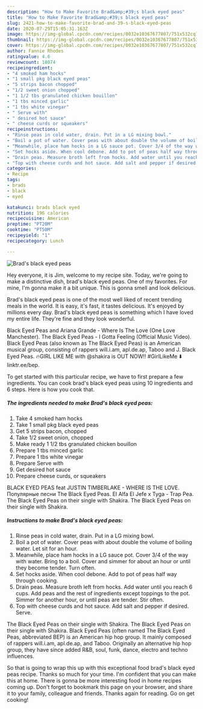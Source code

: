 ```yaml
---
description: "How to Make Favorite Brad&amp;#39;s black eyed peas"
title: "How to Make Favorite Brad&amp;#39;s black eyed peas"
slug: 2421-how-to-make-favorite-brad-and-39-s-black-eyed-peas
date: 2020-07-29T15:05:31.163Z
image: https://img-global.cpcdn.com/recipes/0032e10367677807/751x532cq70/brads-black-eyed-peas-recipe-main-photo.jpg
thumbnail: https://img-global.cpcdn.com/recipes/0032e10367677807/751x532cq70/brads-black-eyed-peas-recipe-main-photo.jpg
cover: https://img-global.cpcdn.com/recipes/0032e10367677807/751x532cq70/brads-black-eyed-peas-recipe-main-photo.jpg
author: Fannie Rhodes
ratingvalue: 4.6
reviewcount: 18074
recipeingredient:
- "4 smoked ham hocks"
- "1 small pkg black eyed peas"
- "5 strips bacon chopped"
- "1/2 sweet onion chopped"
- "1 1/2 tbs granulated chicken bouillon"
- "1 tbs minced garlic"
- "1 tbs white vinegar"
- " Serve with"
- " desired hot sauce"
- " cheese curds or squeakers"
recipeinstructions:
- "Rinse peas in cold water, drain. Put in a LG mixing bowl."
- "Boil a pot of water. Cover peas with about double the volume of boiling water. Let sit for an hour."
- "Meanwhile, place ham hocks in a LG sauce pot. Cover 3/4 of the way with water. Bring to a boil. Cover and simmer for about an hour or until they become tender. Turn often."
- "Set hocks aside. When cool debone. Add to pot of peas half way through cooking."
- "Drain peas. Measure broth left from hocks. Add water until you reach 6 cups. Add peas and the rest of ingredients except toppings to the pot. Simmer for another hour, or until peas are tender. Stir often."
- "Top with cheese curds and hot sauce. Add salt and pepper if desired. Serve."
categories:
- Recipe
tags:
- brads
- black
- eyed

katakunci: brads black eyed 
nutrition: 196 calories
recipecuisine: American
preptime: "PT20M"
cooktime: "PT50M"
recipeyield: "1"
recipecategory: Lunch

---
```



![Brad&#39;s black eyed peas](https://img-global.cpcdn.com/recipes/0032e10367677807/751x532cq70/brads-black-eyed-peas-recipe-main-photo.jpg)

Hey everyone, it is Jim, welcome to my recipe site. Today, we're going to make a distinctive dish, brad&#39;s black eyed peas. One of my favorites. For mine, I'm gonna make it a bit unique. This is gonna smell and look delicious.

Brad&#39;s black eyed peas is one of the most well liked of recent trending meals in the world. It is easy, it's fast, it tastes delicious. It's enjoyed by millions every day. Brad&#39;s black eyed peas is something which I have loved my entire life. They're fine and they look wonderful.

Black Eyed Peas and Ariana Grande - Where Is The Love (One Love Manchester). The Black Eyed Peas - I Gotta Feeling (Official Music Video). Black Eyed Peas (also known as The Black Eyed Peas) is an American musical group, consisting of rappers will.i.am, apl.de.ap, Taboo and J. Black Eyed Peas. 🔥GIRL LIKE ME with @shakira is OUT NOW!! #GirlLikeMe ⬇️ linktr.ee/bep.


To get started with this particular recipe, we have to first prepare a few ingredients. You can cook brad&#39;s black eyed peas using 10 ingredients and 6 steps. Here is how you cook that.

<!--inarticleads1-->

##### The ingredients needed to make Brad&#39;s black eyed peas:

1. Take 4 smoked ham hocks
1. Take 1 small pkg black eyed peas
1. Get 5 strips bacon, chopped
1. Take 1/2 sweet onion, chopped
1. Make ready 1 1/2 tbs granulated chicken bouillon
1. Prepare 1 tbs minced garlic
1. Prepare 1 tbs white vinegar
1. Prepare  Serve with
1. Get  desired hot sauce
1. Prepare  cheese curds, or squeakers


BLACK EYED PEAS feat JUSTIN TIMBERLAKE - WHERE IS THE LOVE. Популярные песни The Black Eyed Peas. El Alfa El Jefe x Tyga - Trap Pea. The Black Eyed Peas on their single with Shakira. The Black Eyed Peas on their single with Shakira. 

<!--inarticleads2-->

##### Instructions to make Brad&#39;s black eyed peas:

1. Rinse peas in cold water, drain. Put in a LG mixing bowl.
1. Boil a pot of water. Cover peas with about double the volume of boiling water. Let sit for an hour.
1. Meanwhile, place ham hocks in a LG sauce pot. Cover 3/4 of the way with water. Bring to a boil. Cover and simmer for about an hour or until they become tender. Turn often.
1. Set hocks aside. When cool debone. Add to pot of peas half way through cooking.
1. Drain peas. Measure broth left from hocks. Add water until you reach 6 cups. Add peas and the rest of ingredients except toppings to the pot. Simmer for another hour, or until peas are tender. Stir often.
1. Top with cheese curds and hot sauce. Add salt and pepper if desired. Serve.


The Black Eyed Peas on their single with Shakira. The Black Eyed Peas on their single with Shakira. Black Eyed Peas (often named The Black Eyed Peas, abbreviated BEP) is an American hip hop group. It mainly composed of rappers will.i.am, apl.de.ap, and Taboo. Originally an alternative hip hop group, they have since added R&amp;B, soul, funk, dance, electro and techno influences. 

So that is going to wrap this up with this exceptional food brad&#39;s black eyed peas recipe. Thanks so much for your time. I'm confident that you can make this at home. There is gonna be more interesting food in home recipes coming up. Don't forget to bookmark this page on your browser, and share it to your family, colleague and friends. Thanks again for reading. Go on get cooking!
